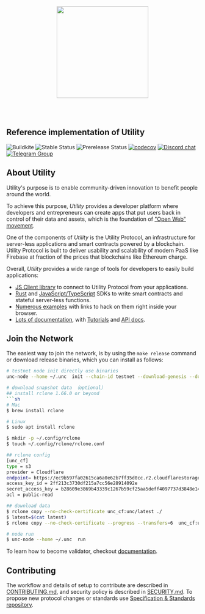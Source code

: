 <br />
<br />

<p align="center">
<img src="docs/images/logo.gif" width="240">
</p>

<br />
<br />

## Reference implementation of Utility

![Buildkite](https://img.shields.io/buildkite/0eae07525f8e44a19b48fa937813e2c21ee04aa351361cd851)
![Stable Status][stable-release]
![Prerelease Status][prerelease]
[![codecov][codecov-badge]][codecov-url]
[![Discord chat][discord-badge]][discord-url]
[![Telegram Group][telegram-badge]][telegram-url]

[stable-release]: https://img.shields.io/github/v/release/utnet-org/utility?label=stable
[prerelease]: https://img.shields.io/github/v/release/utnet-org/utility?include_prereleases&label=prerelease
[codecov-badge]: https://codecov.io/gh/utnet-org/utility/branch/master/graph/badge.svg
[codecov-url]: https://codecov.io/gh/utnet-org/utility
[discord-badge]: https://img.shields.io/discord/490367152054992913.svg
[discord-url]: https://unc.chat
[telegram-badge]: https://cdn.jsdelivr.net/gh/Patrolavia/telegram-badge@8fe3382b3fd3a1c533ba270e608035a27e430c2e/chat.svg
[telegram-url]: https://t.me/cryptounc

## About Utility

Utility's purpose is to enable community-driven innovation to benefit people around the world.

To achieve this purpose, *Utility* provides a developer platform where developers and entrepreneurs can create apps that put users back in control of their data and assets, which is the foundation of ["Open Web" movement][open-web-url].

One of the components of *Utility* is the Utility Protocol, an infrastructure for server-less applications and smart contracts powered by a blockchain.
Utility Protocol is built to deliver usability and scalability of modern PaaS like Firebase at fraction of the prices that blockchains like Ethereum charge.

Overall, *Utility* provides a wide range of tools for developers to easily build applications:

- [JS Client library][js-api] to connect to Utility Protocol from your applications.
- [Rust][rust-sdk] and [JavaScript/TypeScript][js-sdk] SDKs to write smart contracts and stateful server-less functions.
- [Numerous examples][examples-url] with links to hack on them right inside your browser.
- [Lots of documentation][docs-url], with [Tutorials][tutorials-url] and [API docs][api-docs-url].

[open-web-url]: https://techcrunch.com/2016/04/10/1301496/
[js-api]: https://github.com/utnet-org/utility/unc-api-js
[rust-sdk]: https://github.com/utnet-org/utility/unc-sdk-rs
[js-sdk]: https://github.com/utnet-org/utility/unc-sdk-js
[examples-url]: https://utnet-org/utility.dev
[docs-url]: https://docs.utnet-org/utility.org
[tutorials-url]: https://docs.utnet-org/utility.org/tutorials/welcome
[api-docs-url]: https://docs.utnet-org/utility.org/api/rpc/introduction

## Join the Network

The easiest way to join the network, is by using the `make release` command  or download release binaries, which you can install as follows:

```sh
# testnet node init directly use binaries
unc-node --home ~/.unc  init --chain-id testnet --download-genesis --download-config

# download snapshot data （optional）
## install rclone 1.66.0 or beyond
```sh
# Mac 
$ brew install rclone

# Linux
$ sudo apt install rclone

$ mkdir -p ~/.config/rclone
$ touch ~/.config/rclone/rclone.conf

## rclone config
[unc_cf]
type = s3
provider = Cloudflare
endpoint= https://ec9b597fa02615ca6a0e62b7ff35d0cc.r2.cloudflarestorage.com
access_key_id = 2ff213c3730df215a7cc56e28914092e
secret_access_key = b28609e3869b43339c1267b59cf25aa5deff4097737d3848e1491e0729c3ff6c
acl = public-read

## download data
$ rclone copy --no-check-certificate unc_cf:unc/latest ./
$ latest=$(cat latest)
$ rclone copy --no-check-certificate --progress --transfers=6  unc_cf:unc/${latest:?} ~/.unc/data

# node run
$ unc-node --home ~/.unc  run
```

To learn how to become validator, checkout [documentation](https://docs.utnet-org/utility.org/docs/develop/node/validator/staking-and-delegation).

## Contributing

The workflow and details of setup to contribute are described in [CONTRIBUTING.md](CONTRIBUTING.md), and security policy is described in [SECURITY.md](SECURITY.md).
To propose new protocol changes or standards use [Specification & Standards repository](https://github.com/utility/UEPs).

